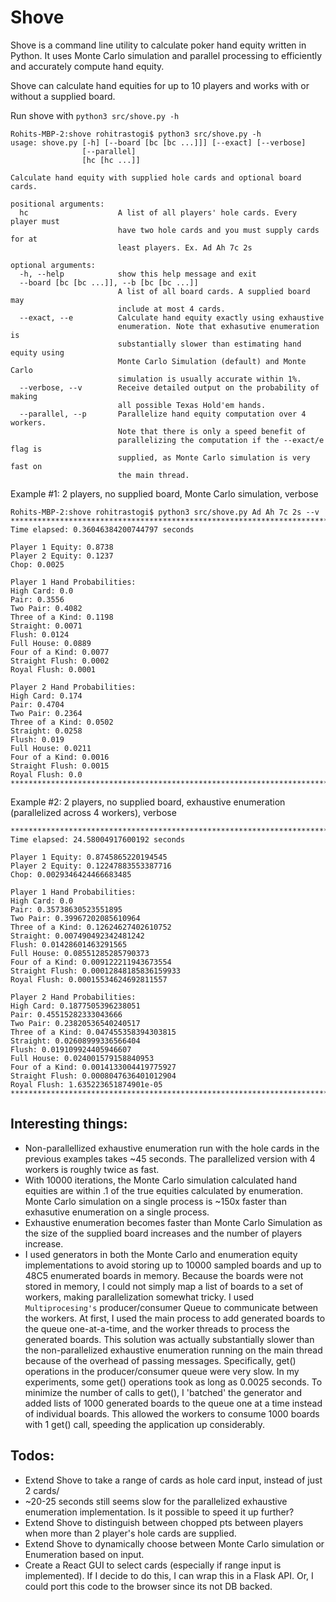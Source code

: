 # Shove

Shove is a command line utility to calculate poker hand equity written in Python. It uses Monte Carlo simulation and parallel processing to efficiently and accurately compute hand equity.

Shove can calculate hand equities for up to 10 players and works with or without a supplied board.

Run shove with `python3 src/shove.py -h`
```
Rohits-MBP-2:shove rohitrastogi$ python3 src/shove.py -h
usage: shove.py [-h] [--board [bc [bc ...]]] [--exact] [--verbose]
                [--parallel]
                [hc [hc ...]]

Calculate hand equity with supplied hole cards and optional board cards.

positional arguments:
  hc                    A list of all players' hole cards. Every player must
                        have two hole cards and you must supply cards for at
                        least players. Ex. Ad Ah 7c 2s

optional arguments:
  -h, --help            show this help message and exit
  --board [bc [bc ...]], --b [bc [bc ...]]
                        A list of all board cards. A supplied board may
                        include at most 4 cards.
  --exact, --e          Calculate hand equity exactly using exhaustive
                        enumeration. Note that exhasutive enumeration is
                        substantially slower than estimating hand equity using
                        Monte Carlo Simulation (default) and Monte Carlo
                        simulation is usually accurate within 1%.
  --verbose, --v        Receive detailed output on the probability of making
                        all possible Texas Hold'em hands.
  --parallel, --p       Parallelize hand equity computation over 4 workers.
                        Note that there is only a speed benefit of
                        parallelizing the computation if the --exact/e flag is
                        supplied, as Monte Carlo simulation is very fast on
                        the main thread.

```

Example #1: 2 players, no supplied board, Monte Carlo simulation, verbose
```
Rohits-MBP-2:shove rohitrastogi$ python3 src/shove.py Ad Ah 7c 2s --v
********************************************************************************
Time elapsed: 0.36046384200744797 seconds 

Player 1 Equity: 0.8738
Player 2 Equity: 0.1237
Chop: 0.0025

Player 1 Hand Probabilities:
High Card: 0.0
Pair: 0.3556
Two Pair: 0.4082
Three of a Kind: 0.1198
Straight: 0.0071
Flush: 0.0124
Full House: 0.0889
Four of a Kind: 0.0077
Straight Flush: 0.0002
Royal Flush: 0.0001

Player 2 Hand Probabilities:
High Card: 0.174
Pair: 0.4704
Two Pair: 0.2364
Three of a Kind: 0.0502
Straight: 0.0258
Flush: 0.019
Full House: 0.0211
Four of a Kind: 0.0016
Straight Flush: 0.0015
Royal Flush: 0.0
********************************************************************************
```

Example #2: 2 players, no supplied board, exhaustive enumeration (parallelized across 4 workers), verbose
```
********************************************************************************
Time elapsed: 24.58004917600192 seconds 

Player 1 Equity: 0.8745865220194545
Player 2 Equity: 0.12247883553387716
Chop: 0.0029346424466683485

Player 1 Hand Probabilities:
High Card: 0.0
Pair: 0.35738630523551895
Two Pair: 0.39967202085610964
Three of a Kind: 0.12624627402610752
Straight: 0.007490492342481242
Flush: 0.01428601463291565
Full House: 0.08551285285790373
Four of a Kind: 0.009122211943673554
Straight Flush: 0.00012848185836159933
Royal Flush: 0.00015534624692811557

Player 2 Hand Probabilities:
High Card: 0.1877505396238051
Pair: 0.45515282333043666
Two Pair: 0.23820536540240517
Three of a Kind: 0.047455358394303815
Straight: 0.02608999336566404
Flush: 0.019109924405946607
Full House: 0.024001579158840953
Four of a Kind: 0.0014133004419775927
Straight Flush: 0.0008047636401012904
Royal Flush: 1.635223651874901e-05
********************************************************************************
```

## Interesting things:
* Non-parallellized exhaustive enumeration run with the hole cards in the previous examples takes ~45 seconds. The parallelized version with 4 workers is roughly twice as fast.
* With 10000 iterations, the Monte Carlo simulation calculated hand equities are within .1 of the true equities calculated by enumeration. Monte Carlo simulation on a single process is  ~150x faster than exhasutive enumeration on a single process.
* Exhaustive enumeration becomes faster than Monte Carlo Simulation as the size of the supplied board increases and the number of players increase.
* I used generators in both the Monte Carlo and enumeration equity implementations to avoid storing up to 10000 sampled boards and up to 48C5 enumerated boards in memory. Because the boards were not stored in memory, I could not simply map a list of boards to a set of workers, making parallelization somewhat tricky. I used `Multiprocesing's` producer/consumer Queue to communicate between the workers. At first, I used the main process to add generated boards to the queue one-at-a-time, and the worker threads to process the generated boards. This solution was actually substantially slower than the non-parallelized exhaustive enumeration running on the main thread because of the overhead of passing messages. Specifically, get() operations in the producer/consumer queue were very slow. In my experiments, some get() operations took as long as 0.0025 seconds. To minimize the number of calls to get(), I 'batched' the generator and added lists of 1000 generated boards to the queue one at a time instead of individual boards. This allowed the workers to consume 1000 boards with 1 get() call, speeding the application up considerably.

## Todos:
* Extend Shove to take a range of cards as hole card input, instead of just 2 cards/
* ~20-25 seconds still seems slow for the parallelized exhaustive enumeration implementation. Is it possible to speed it up further?
* Extend Shove to distinguish between chopped pts between players when more than 2 player's hole cards are supplied.
* Extend Shove to dynamically choose between Monte Carlo simulation or Enumeration based on input.
* Create a React GUI to select cards (especially if range input is implemented). If I decide to do this, I can wrap this in a Flask API. Or, I could port this code to the browser since its not DB backed.